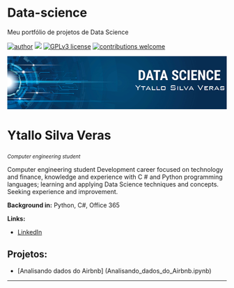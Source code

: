 # Data-science
Meu portfólio de projetos de Data Science

[![author](https://img.shields.io/badge/author-carlosfab-red.svg)](https://www.linkedin.com/in/carlosfab) [![](https://img.shields.io/badge/python-3.7+-blue.svg)](https://www.python.org/downloads/release/python-365/) [![GPLv3 license](https://img.shields.io/badge/License-GPLv3-blue.svg)](http://perso.crans.org/besson/LICENSE.html) [![contributions welcome](https://img.shields.io/badge/contributions-welcome-brightgreen.svg?style=flat)](https://github.com/carlosfab/data_science/issues)

<p align="center">
  <img src="banner.png" >
</p>

# Ytallo Silva Veras
<sub>*Computer engineering student*</sub>

Computer engineering student
Development career focused on technology and finance, knowledge and experience with C # and Python programming languages; learning and applying Data Science techniques and concepts. Seeking experience and improvement.

**Background in:** Python, C#, Office 365

**Links:**
* [LinkedIn](https://www.linkedin.com/in/ytallo-silva-veras-/)


## Projetos:
* [Analisando dados do Airbnb] (Analisando_dados_do_Airbnb.ipynb)



---

